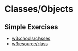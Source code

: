 # Classes/Objects

## Simple Exercises

* [w3schools/classes](https://www.w3schools.com/python/exercise.asp?filename=exercise_classes1)
* [w3resource/class](https://w3resource.com/python-exercises/class-exercises/index.php)
